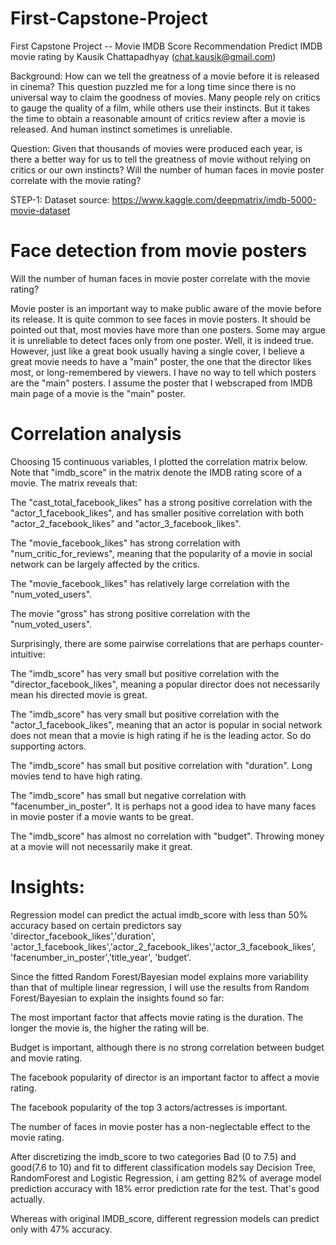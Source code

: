# First-Capstone-Project
First Capstone Project -- Movie IMDB Score Recommendation
Predict IMDB movie rating by Kausik Chattapadhyay (chat.kausik@gmail.com) 

Background:
How can we tell the greatness of a movie before it is released in cinema? 
This question puzzled me for a long time since there is no universal way to claim the goodness of movies. Many people rely on critics to gauge the quality of a film, while others use their instincts. But it takes the time to obtain a reasonable amount of critics review after a movie is released. And human instinct sometimes is unreliable.

Question:
Given that thousands of movies were produced each year, is there a better way for us to tell the greatness of movie without relying on critics or our own instincts?
Will the number of human faces in movie poster correlate with the movie rating?

STEP-1:
Dataset source: https://www.kaggle.com/deepmatrix/imdb-5000-movie-dataset

# Face detection from movie posters

Will the number of human faces in movie poster correlate with the movie rating?

Movie poster is an important way to make public aware of the movie before its release. It is quite common to see faces in movie posters. It should be pointed out that, most movies have more than one posters. Some may argue it is unreliable to detect faces only from one poster. Well, it is indeed true. However, just like a great book usually having a single cover, I believe a great movie needs to have a "main" poster, the one that the director likes most, or long-remembered by viewers. I have no way to tell which posters are the "main" posters. I assume the poster that I webscraped from IMDB main page of a movie is the "main" poster.

# Correlation analysis
Choosing 15 continuous variables, I plotted the correlation matrix below. Note that "imdb_score" in the matrix denote the IMDB rating score of a movie. The matrix reveals that:

The "cast_total_facebook_likes" has a strong positive correlation with the "actor_1_facebook_likes", and has smaller positive correlation with both "actor_2_facebook_likes" and "actor_3_facebook_likes".

The "movie_facebook_likes" has strong correlation with "num_critic_for_reviews", meaning that the popularity of a movie in social network can be largely affected by the critics.

The "movie_facebook_likes" has relatively large correlation with the "num_voted_users".

The movie "gross" has strong positive correlation with the "num_voted_users".

Surprisingly, there are some pairwise correlations that are perhaps counter-intuitive:

The "imdb_score" has very small but positive correlation with the "director_facebook_likes", meaning a popular director does not necessarily mean his directed movie is great.

The "imdb_score" has very small but positive correlation with the "actor_1_facebook_likes", meaning that an actor is popular in social network does not mean that a movie is high rating if he is the leading actor. So do supporting actors.

The "imdb_score" has small but positive correlation with "duration". Long movies tend to have high rating.

The "imdb_score" has small but negative correlation with "facenumber_in_poster". It is perhaps not a good idea to have many faces in movie poster if a movie wants to be great.

The "imdb_score" has almost no correlation with "budget". Throwing money at a movie will not necessarily make it great.

# Insights:
Regression model can predict the actual imdb_score with less than 50% accuracy based on certain predictors say 'director_facebook_likes','duration', 'actor_1_facebook_likes','actor_2_facebook_likes','actor_3_facebook_likes', 'facenumber_in_poster','title_year', 'budget'.

Since the fitted Random Forest/Bayesian model explains more variability than that of multiple linear regression, I will use the results from Random Forest/Bayesian to explain the insights found so far:

The most important factor that affects movie rating is the duration. The longer the movie is, the higher the rating will be.

Budget is important, although there is no strong correlation between budget and movie rating.

The facebook popularity of director is an important factor to affect a movie rating.

The facebook popularity of the top 3 actors/actresses is important.

The number of faces in movie poster has a non-neglectable effect to the movie rating.

After discretizing the imdb_score to two categories Bad (0 to 7.5) and good(7.6 to 10) and fit to different classification models say Decision Tree, RandomForest and Logistic Regression, i am getting 82% of average model prediction accuracy with 18% error prediction rate for the test. That's good actually.

Whereas with original IMDB_score, different regression models can predict only with 47% accuracy.

